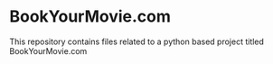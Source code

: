 # BookYourMovie.com
This repository contains files related to a python based project titled BookYourMovie.com
